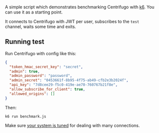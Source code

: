 A simple script which demonstrates benchmarking Centrifugo with [k6](https://k6.io/). You can use it as a starting point.

It connects to Centrifugo with JWT per user, subscribes to the `test` channel, waits some time and exits.

## Running test

Run Centrifugo with config like this:

```json
{
  "token_hmac_secret_key": "secret",
  "admin": true,
  "admin_password": "password",
  "admin_secret": "0453661f-8b95-4f75-ab49-cfb2e3b2024f",
  "api_key": "7d8cee29-f5c0-419e-ae70-760767b21f8e",
  "allow_subscribe_for_client": true,
  "allowed_origins": []
}
```

Then:

```
k6 run benchmark.js
```

Make sure [your system is tuned](https://centrifugal.dev/docs/server/infra_tuning) for dealing with many connections.
